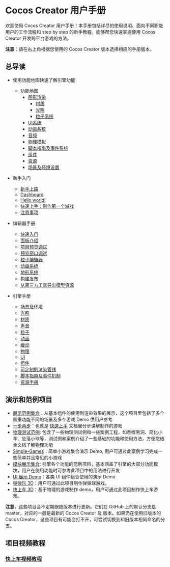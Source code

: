 # Cocos Creator 用户手册

欢迎使用 Cocos Creator 用户手册！本手册包括详尽的使用说明、面向不同职能用户的工作流程和 step by step 的新手教程。能够帮您快速掌握使用 Cocos Creator 开发跨平台游戏的方法。

**注意**：请在右上角根据您使用的 Cocos Creator 版本选择相应的手册版本。

## 总导读

- 使用功能地图快速了解引擎功能
  - [功能地图](module-map/index.md)
    - [图形渲染](module-map/graphics.md)
      - [材质](material-system/overview.md)
      - [光照](module-map/light.md)
      - [粒子系统](particle-system/overview.md)
    - [UI系统](ui-system/components/engine/index.md)
    - [动画系统](engine/animation/index.md)
    - [音频](audio-system/overview.md)
    - [物理模拟](physics/physics.md)
    - [脚本指南及事件系统](scripting/index.md)
    - [组件](editor/components/index.md)
    - [资源](asset/index.md)
    - [场景及环境设置](concepts/scene/index.md)

- 新手入门
  - [新手上路](getting-started/index.md)
  - [Dashboard](getting-started/dashboard/index.md)
  - [Hello world!](getting-started/helloworld/index.md)
  - [快速上手：制作第一个游戏](getting-started/first-game/index.md)
  - [注意事项](getting-started/attention/index.md)
- 编辑器手册
  - [快速入门](getting-started/index.md)
  - [面板介绍](editor/index.md)
  - [项目预览调试](editor/preview/index.md)
  - [预览窗口调试](editor/gameview/index.md)
  - [粒子编辑器](particle-system/editor/index.md)
  - [动画系统](editor/animation/index.md)
  - [地形系统](editor/terrain/index.md)
  - [构建发布](editor/publish/index.md)
  - [从第三方工具导出模型资源](asset/dcc-export-mesh.md)
- 引擎手册
  - [场景及环境](concepts/scene/index.md)
  - [光照](concepts/scene/light.md)
  - [材质](material-system/overview.md)
  - [声音](audio-system/overview.md)
  - [粒子](particle-system/overview.md)
  - [动画](engine/animation/index.md)
  - [缓动](tween/index.md)
  - [物理](physics/physics.md)
  - [UI](ui-system/components/engine/index.md)
  - [组件](editor/components/index.md)
  - [可定制的渲染管线](render-pipeline/overview.md)
  - [脚本指南及事件机制](scripting/index.md)
  - [资源手册](asset/index.md)

## 演示和范例项目

- [展示范例集合](https://github.com/cocos-creator/example-3d)：从基本组件的使用到渲染效果的展示，这个项目里包括了多个侧重功能不同的场景及多个游戏 Demo 供用户参考
- [一步两步](https://github.com/cocos-creator/tutorial-mind-your-step-3d)：也就是 [快速上手](getting-started/first-game/index.md) 文档里分步讲解制作的游戏
- [物理测试范例](https://github.com/cocos-creator/example-3d/tree/master/physics-3d): 包含了一些物理测试例和一些案例工程，如吞噬黑洞、简化小车、坠落小球等，测试例和案例介绍了一些基础的功能和使用方法，方便您结合文档了解物理功能
- [Simple-Games](https://github.com/cocos-creator/example-3d/tree/master/simple-games)：简单小游戏集合演示 Demo, 用户可通过此案例学习完成一些简单并且常见的小游戏
- [模块展示集合](https://github.com/cocos-creator/test-cases-3d): 引擎各个功能的范例项目，基本涵盖了引擎的大部分功能模块，用户在使用功能时可参考此项目中的用法进行开发
- [UI 展示 Demo](https://github.com/cocos-creator/demo-ui/tree/3d)：各类 UI 组件组合使用的演示 Demo
- [弹弹乐 3D](https://github.com/cocos-creator/demo-ball)：用户可通过此项目制作弹弹球游戏。
- [快上车 3D](https://github.com/cocos-creator/tutorial-taxi-game)：基于物理的游戏制作 demo，用户可通过此项目制作快上车游戏。

**注意**，这些项目会不定期跟随版本进行更新。它们在 GitHub 上的默认分支是 master，对应的一般是最新的 Cocos Creator 及 版本。如果仍在使用旧版本的 Cocos Creator，这些项目有可能会打不开，可尝试切换到和旧版本相同命名的分支。

## 项目视频教程

### [快上车视频教程](https://space.bilibili.com/491120849/channel/detail?cid=116585)
